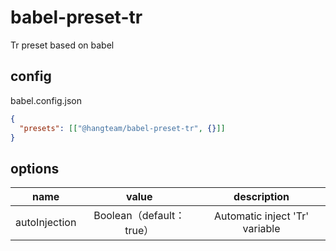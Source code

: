# babel-preset-tr
Tr preset based on babel

## config

babel.config.json

```json
{
  "presets": [["@hangteam/babel-preset-tr", {}]]
}
```

## options

|     name      |          value           |           description           |
| :-----------: | :----------------------: | :-----------------------------: |
| autoInjection | Boolean（default：true） | Automatic inject 'Tr' variable |

